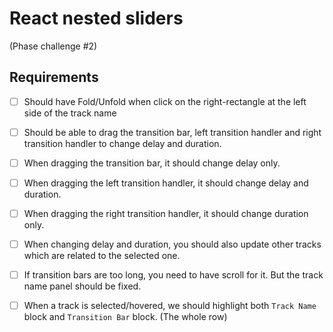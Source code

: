 # React nested sliders 
(Phase challenge #2)

## Requirements
- [ ] Should have Fold/Unfold when click on the right-rectangle at the left side of the track name
- [ ] Should be able to drag the transition bar, left transition handler and right transition handler to change delay and duration.
- [ ] When dragging the transition bar, it should change delay only.
- [ ] When dragging the left transition handler, it should change delay and duration.
- [ ] When dragging the right transition handler, it should change duration only.
- [ ] When changing delay and duration, you should also update other tracks which are related to the selected one.
- [ ] If transition bars are too long, you need to have scroll for it. But the track name panel should be fixed.
- [ ] When a track is selected/hovered, we should highlight both `Track Name` block and `Transition Bar` block. (The whole row)

